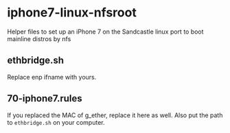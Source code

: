 # iphone7-linux-nfsroot
Helper files to set up an iPhone 7 on the Sandcastle linux port to boot mainline distros by nfs

## ethbridge.sh
Replace enp ifname with yours.

## 70-iphone7.rules
If you replaced the MAC of g_ether, replace it here as well. Also put the path to `ethbridge.sh` on your computer.
